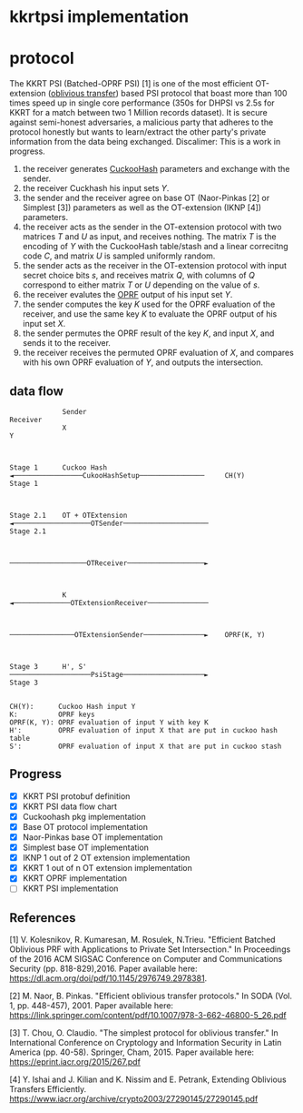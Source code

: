 # kkrtpsi implementation

# protocol
The KKRT PSI (Batched-OPRF PSI) [1] is one of the most efficient OT-extension ([oblivious transfer](https://en.wikipedia.org/wiki/Oblivious_transfer)) based PSI protocol that boast more than 100 times speed up in single core performance (350s for DHPSI vs 2.5s for KKRT for a match between two 1 Million records dataset). It is secure against semi-honest adversaries, a malicious party that adheres to the protocol honestly but wants to learn/extract the other party's private information from the data being exchanged.
Discalimer: This is a work in progress.

1. the receiver generates [CuckooHash](https://en.wikipedia.org/wiki/Cuckoo_hashing) parameters and exchange with the sender.
2. the receiver Cuckhash his input sets _Y_.
3. the sender and the receiver agree on base OT (Naor-Pinkas [2] or Simplest [3]) parameters as well as the OT-extension (IKNP [4]) parameters.
4. the receiver acts as the sender in the OT-extension protocol with two matrices _T_ and  _U_ as input, and receives nothing. The matrix _T_ is the encoding of _Y_ with the CuckooHash table/stash and a linear correcitng code _C_, and matrix _U_ is sampled uniformly random.
5. the sender acts as the receiver in the OT-extension protocol with input secret choice bits _s_, and receives matrix _Q_, with columns of _Q_ correspond to either matrix _T_ or _U_ depending on the value of _s_.
6. the receiver evalutes the [OPRF](https://en.wikipedia.org/wiki/Pseudorandom_function_family#Oblivious_pseudorandom_functions) output of his input set _Y_.
7. the sender computes the key _K_ used for the OPRF evaluation of the receiver, and use the same key _K_ to evaluate the OPRF output of his input set _X_.
8. the sender permutes the OPRF result of the key _K_, and input _X_, and sends it to the receiver.
9. the receiver receives the permuted OPRF evaluation of _X_, and compares with his own OPRF evaluation of _Y_, and outputs the intersection.


## data flow
```
             Sender                                                                  Receiver
             X                                                                       Y



Stage 1      Cuckoo Hash        ◄─────────────────CukooHashSetup────────────────     CH(Y)         Stage 1



Stage 2.1    OT + OTExtension   ◄───────────────────OTSender─────────────────────                  Stage 2.1


                                ───────────────────OTReceiver───────────────────►



             K                  ◄──────────────OTExtensionReceiver───────────────


                                ────────────────OTExtensionSender───────────────►    OPRF(K, Y)



Stage 3      H', S'             ────────────────────PsiStage────────────────────►                  Stage 3


CH(Y):      Cuckoo Hash input Y
K:          OPRF keys
OPRF(K, Y): OPRF evaluation of input Y with key K
H':         OPRF evaluation of input X that are put in cuckoo hash table
S':         OPRF evaluation of input X that are put in cuckoo stash
```

## Progress
- [x] KKRT PSI protobuf definition
- [x] KKRT PSI data flow chart
- [x] Cuckoohash pkg implementation
- [x] Base OT protocol implementation
- [x] Naor-Pinkas base OT implementation
- [x] Simplest base OT implementation
- [x] IKNP 1 out of 2 OT extension implementation
- [x] KKRT 1 out of n OT extension implementation
- [x] KKRT OPRF implementation
- [ ] KKRT PSI implementation

## References

[1] V. Kolesnikov, R. Kumaresan, M. Rosulek, N.Trieu. "Efficient Batched Oblivious PRF with Applications to Private Set Intersection." In Proceedings of the 2016 ACM SIGSAC Conference on Computer and Communications Security (pp. 818-829),2016. Paper available here: https://dl.acm.org/doi/pdf/10.1145/2976749.2978381.

[2] M. Naor, B. Pinkas. "Efficient oblivious transfer protocols." In SODA (Vol. 1, pp. 448-457), 2001. Paper available here: https://link.springer.com/content/pdf/10.1007/978-3-662-46800-5_26.pdf

[3] T. Chou, O. Claudio. "The simplest protocol for oblivious transfer." In International Conference on Cryptology and Information Security in Latin America (pp. 40-58). Springer, Cham, 2015. Paper available here: https://eprint.iacr.org/2015/267.pdf

[4] Y. Ishai and J. Kilian and K. Nissim and E. Petrank, Extending Oblivious Transfers Efficiently. https://www.iacr.org/archive/crypto2003/27290145/27290145.pdf
